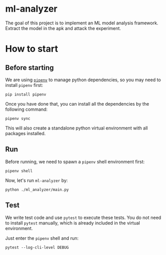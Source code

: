# ml-analyzer

The goal of this project is to implement an ML model analysis framework. Extract the model in the apk and attack the experiment.


# How to start
## Before starting

We are using [`pipenv`](https://github.com/pypa/pipenv) to manage python dependencies, so you may need to install `pipenv` first:
```shell
pip install pipenv
```
Once you have done that, you can install all the dependencies by the following command:
```shell
pipenv sync
```
This will also create a standalone python virtual environment with all packages installed.

## Run

Before running, we need to spawn a `pipenv` shell environment first:
```shell
pipenv shell
``` 
Now, let's run `ml-analyzer` by: 
```
python ./ml_analyzer/main.py
```

## Test

We write test code and use `pytest` to execute these tests. You do not need to install `pytest` manually, which is already included in the virtual environment. 

Just enter the `pipenv` shell and run:

```shell
pytest --log-cli-level DEBUG
```

